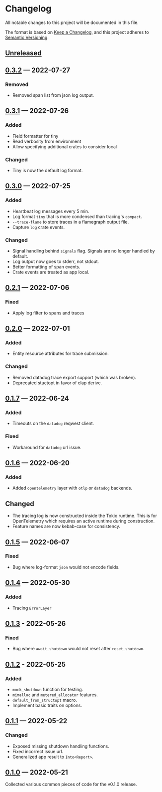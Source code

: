 # Changelog

All notable changes to this project will be documented in this file.

The format is based on [Keep a Changelog](https://keepachangelog.com/en/1.0.0/),
and this project adheres to [Semantic Versioning](https://semver.org/spec/v2.0.0.html).

<!-- Section names: Added, Changed, Deprecated, Removed, Fixed, Security -->

## [Unreleased]

## [0.3.2] — 2022-07-27

### Removed

* Removed span list from json log output.

## [0.3.1] — 2022-07-26

### Added

* Field formatter for tiny
* Read verbosity from environment
* Allow specifying additional crates to consider local

### Changed

* Tiny is now the default log format.

## [0.3.0] — 2022-07-25

### Added

* Heartbeat log messages every 5 min.
* Log format `tiny` that is more condensed than tracing's `compact`.
* `--trace-flame` to store traces in a flamegraph output file.
* Capture `log` crate events.

### Changed

* Signal handling behind `signals` flag. Signals are no longer handled by default.
* Log output now goes to stderr, not stdout.
* Better formatting of span events.
* Crate events are treated as app local.

## [0.2.1] — 2022-07-06

### Fixed

* Apply log filter to spans and traces

## [0.2.0] — 2022-07-01

### Added

* Entity resource attributes for trace submission.

### Changed

* Removed datadog trace export support (which was broken).
* Deprecated stuctopt in favor of clap derive.

## [0.1.7] — 2022-06-24

### Added

* Timeouts on the `datadog` reqwest client.

### Fixed

* Workaround for `datadog` url issue.

## [0.1.6] — 2022-06-20

### Added

* Added `opentelemetry` layer with `otlp` or `datadog` backends.

## Changed

* The tracing log is now constructed inside the Tokio runtime. This is for OpenTelemetry which requires an active runtime during construction.
* Feature names are now kebab-case for consistency.

## [0.1.5] — 2022-06-07

### Fixed

* Bug where log-format `json` would not encode fields.

## [0.1.4] — 2022-05-30

### Added

* Tracing `ErrorLayer`

## [0.1.3] - 2022-05-26

### Fixed

* Bug where `await_shutdown` would not reset after `reset_shutdown`.

## [0.1.2] - 2022-05-25

### Added

* `mock_shutdown` function for testing.
* `mimalloc` and `metered_allocator` features.
* `default_from_structopt` macro.
* Implement basic traits on options.

## [0.1.1] — 2022-05-22

### Changed

* Exposed missing shutdown handling functions.
* Fixed incorrect issue url.
* Generalized app result to `Into<Report>`.

## [0.1.0] — 2022-05-21

Collected various common pieces of code for the v0.1.0 release.

<!-- links to version -->

[unreleased]: https://github.com/recmo/cli-batteries/compare/v0.3.2...HEAD
[0.3.2]: https://github.com/recmo/cli-batteries/releases/tag/v0.3.2
[0.3.1]: https://github.com/recmo/cli-batteries/releases/tag/v0.3.1
[0.3.0]: https://github.com/recmo/cli-batteries/releases/tag/v0.3.0
[0.2.1]: https://github.com/recmo/cli-batteries/releases/tag/v0.2.1
[0.2.0]: https://github.com/recmo/cli-batteries/releases/tag/v0.2.0
[0.1.7]: https://github.com/recmo/cli-batteries/releases/tag/v0.1.7
[0.1.6]: https://github.com/recmo/cli-batteries/releases/tag/v0.1.6
[0.1.5]: https://github.com/recmo/cli-batteries/releases/tag/v0.1.5
[0.1.4]: https://github.com/recmo/cli-batteries/releases/tag/v0.1.4
[0.1.3]: https://github.com/recmo/cli-batteries/releases/tag/v0.1.3
[0.1.2]: https://github.com/recmo/cli-batteries/releases/tag/v0.1.2
[0.1.1]: https://github.com/recmo/cli-batteries/releases/tag/v0.1.1
[0.1.0]: https://github.com/recmo/cli-batteries/releases/tag/v0.1.0
